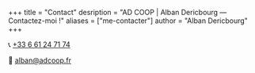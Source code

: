 +++
title = "Contact"
desription = "AD COOP | Alban Dericbourg — Contactez-moi !"
aliases = ["me-contacter"]
author = "Alban Dericbourg"
+++

📞 <span itemprop="telephone">[+33 6 61 24 71 74](tel:+33661247174)</span>

📧 [alban@adcoop.fr](mailto:alban@adcoop.fr)